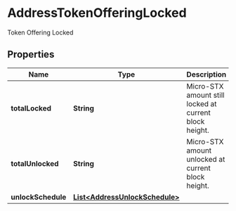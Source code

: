 

# AddressTokenOfferingLocked

Token Offering Locked

## Properties

Name | Type | Description | Notes
------------ | ------------- | ------------- | -------------
**totalLocked** | **String** | Micro-STX amount still locked at current block height. | 
**totalUnlocked** | **String** | Micro-STX amount unlocked at current block height. | 
**unlockSchedule** | [**List&lt;AddressUnlockSchedule&gt;**](AddressUnlockSchedule.md) |  | 



